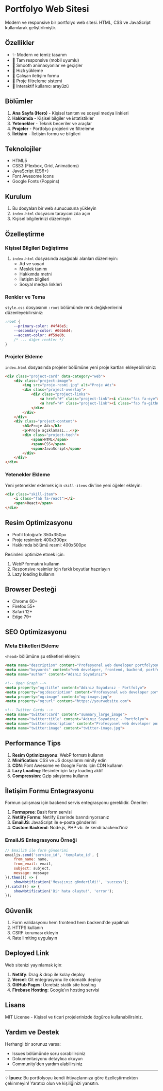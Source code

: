# Portfolyo Web Sitesi

Modern ve responsive bir portfolyo web sitesi. HTML, CSS ve JavaScript kullanılarak geliştirilmiştir.

## Özellikler

- ✨ Modern ve temiz tasarım
- 📱 Tam responsive (mobil uyumlu)
- 🎨 Smooth animasyonlar ve geçişler
- 🚀 Hızlı yükleme
- 📧 Çalışan iletişim formu
- 🎯 Proje filtreleme sistemi
- 🌟 Interaktif kullanıcı arayüzü

## Bölümler

1. **Ana Sayfa (Hero)** - Kişisel tanıtım ve sosyal medya linkleri
2. **Hakkımda** - Kişisel bilgiler ve istatistikler
3. **Yetenekler** - Teknik beceriler ve araçlar
4. **Projeler** - Portfolyo projeleri ve filtreleme
5. **İletişim** - İletişim formu ve bilgileri

## Teknolojiler

- HTML5
- CSS3 (Flexbox, Grid, Animations)
- JavaScript (ES6+)
- Font Awesome Icons
- Google Fonts (Poppins)

## Kurulum

1. Bu dosyaları bir web sunucusuna yükleyin
2. `index.html` dosyasını tarayıcınızda açın
3. Kişisel bilgilerinizi düzenleyin

## Özelleştirme

### Kişisel Bilgileri Değiştirme

1. `index.html` dosyasında aşağıdaki alanları düzenleyin:
   - Ad ve soyad
   - Meslek tanımı
   - Hakkımda metni
   - İletişim bilgileri
   - Sosyal medya linkleri

### Renkler ve Tema

`style.css` dosyasının `:root` bölümünde renk değişkenlerini düzenleyebilirsiniz:

```css
:root {
    --primary-color: #4f46e5;
    --secondary-color: #06b6d4;
    --accent-color: #f59e0b;
    /* ... diğer renkler */
}
```

### Projeler Ekleme

`index.html` dosyasında projeler bölümüne yeni proje kartları ekleyebilirsiniz:

```html
<div class="project-card" data-category="web">
    <div class="project-image">
        <img src="proje-resmi.jpg" alt="Proje Adı">
        <div class="project-overlay">
            <div class="project-links">
                <a href="#" class="project-link"><i class="fas fa-eye"></i></a>
                <a href="#" class="project-link"><i class="fab fa-github"></i></a>
            </div>
        </div>
    </div>
    <div class="project-content">
        <h3>Proje Adı</h3>
        <p>Proje açıklaması...</p>
        <div class="project-tech">
            <span>HTML</span>
            <span>CSS</span>
            <span>JavaScript</span>
        </div>
    </div>
</div>
```

### Yetenekler Ekleme

Yeni yetenekler eklemek için `skill-items` div'ine yeni öğeler ekleyin:

```html
<div class="skill-item">
    <i class="fab fa-react"></i>
    <span>React</span>
</div>
```

## Resim Optimizasyonu

- Profil fotoğrafı: 350x350px
- Proje resimleri: 400x300px
- Hakkımda bölümü resmi: 400x500px

Resimleri optimize etmek için:
1. WebP formatını kullanın
2. Responsive resimler için farklı boyutlar hazırlayın
3. Lazy loading kullanın

## Browser Desteği

- Chrome 60+
- Firefox 55+
- Safari 12+
- Edge 79+

## SEO Optimizasyonu

### Meta Etiketleri Ekleme

`<head>` bölümüne şu etiketleri ekleyin:

```html
<meta name="description" content="Profesyonel web developer portfolyosu">
<meta name="keywords" content="web developer, frontend, backend, portfolio">
<meta name="author" content="Adınız Soyadınız">

<!-- Open Graph -->
<meta property="og:title" content="Adınız Soyadınız - Portfolyo">
<meta property="og:description" content="Profesyonel web developer portfolyosu">
<meta property="og:image" content="og-image.jpg">
<meta property="og:url" content="https://yourwebsite.com">

<!-- Twitter Cards -->
<meta name="twitter:card" content="summary_large_image">
<meta name="twitter:title" content="Adınız Soyadınız - Portfolyo">
<meta name="twitter:description" content="Profesyonel web developer portfolyosu">
<meta name="twitter:image" content="twitter-image.jpg">
```

## Performance Tips

1. **Resim Optimizasyonu**: WebP formatı kullanın
2. **Minification**: CSS ve JS dosyalarını minify edin
3. **CDN**: Font Awesome ve Google Fonts için CDN kullanın
4. **Lazy Loading**: Resimler için lazy loading aktif
5. **Compression**: Gzip sıkıştırma kullanın

## İletişim Formu Entegrasyonu

Formun çalışması için backend servis entegrasyonu gereklidir. Öneriler:

1. **Formspree**: Basit form servisi
2. **Netlify Forms**: Netlify üzerinde barındırıyorsanız
3. **EmailJS**: JavaScript ile e-posta gönderimi
4. **Custom Backend**: Node.js, PHP vb. ile kendi backend'iniz

### EmailJS Entegrasyonu Örneği

```javascript
// EmailJS ile form gönderimi
emailjs.send('service_id', 'template_id', {
    from_name: name,
    from_email: email,
    subject: subject,
    message: message
}).then(() => {
    showNotification('Mesajınız gönderildi!', 'success');
}).catch(() => {
    showNotification('Bir hata oluştu!', 'error');
});
```

## Güvenlik

1. Form validasyonu hem frontend hem backend'de yapılmalı
2. HTTPS kullanın
3. CSRF koruması ekleyin
4. Rate limiting uygulayın

## Deployed Link

Web sitenizi yayınlamak için:

1. **Netlify**: Drag & drop ile kolay deploy
2. **Vercel**: Git entegrasyonu ile otomatik deploy
3. **GitHub Pages**: Ücretsiz statik site hosting
4. **Firebase Hosting**: Google'ın hosting servisi

## Lisans

MIT License - Kişisel ve ticari projelerinizde özgürce kullanabilirsiniz.

## Yardım ve Destek

Herhangi bir sorunuz varsa:
- Issues bölümünde soru sorabilirsiniz
- Dokumentasyonu detaylıca okuyun
- Community'den yardım alabilirsiniz

---

💡 **İpucu**: Bu portfolyoyu kendi ihtiyaçlarınıza göre özelleştirmekten çekinmeyin! Yaratıcı olun ve kişiliğinizi yansıtın.
